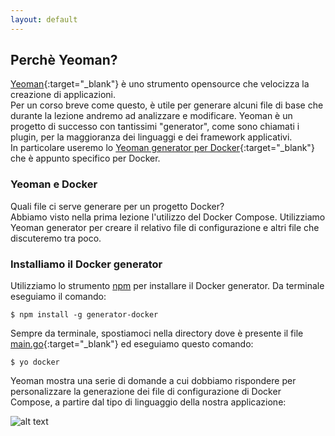 ```yaml
---
layout: default
---
```


## Perchè Yeoman?

[Yeoman](http://yeoman.io/){:target="_blank"} è uno strumento opensource che velocizza la creazione di applicazioni.  
Per un corso breve come questo, è utile per generare alcuni file di base che durante la lezione andremo ad analizzare e modificare.
Yeoman è un progetto di successo con tantissimi "generator", come sono chiamati i plugin, per la maggioranza dei linguaggi e dei framework applicativi.  
In particolare useremo lo [Yeoman generator per Docker](https://github.com/Microsoft/generator-docker){:target="_blank"} che è appunto specifico per Docker.

### Yeoman e Docker

Quali file ci serve generare per un progetto Docker?  
Abbiamo visto nella prima lezione l'utilizzo del Docker Compose.
Utilizziamo Yeoman generator per creare il relativo file di configurazione e altri file che discuteremo tra poco.

### Installiamo il Docker generator

Utilizziamo lo strumento [npm](https://www.npmjs.com/) per installare il Docker generator. Da terminale eseguiamo il comando:

```$ npm install -g generator-docker```

Sempre da terminale, spostiamoci nella directory dove è presente il file [main.go](https://github.com/LOG-ED/docker-get-started/blob/master/main.go){:target="_blank"} ed eseguiamo questo comando:

```$ yo docker```

Yeoman mostra una serie di domande a cui dobbiamo rispondere per personalizzare la generazione dei file di configurazione di Docker Compose, a partire dal tipo di linguaggio della nostra applicazione:

![alt text](https://github.com/LOG-ED/docker-get-started/blob/gh-pages/main.go/images/yo-docker.png "Yeoman Docker generator")



